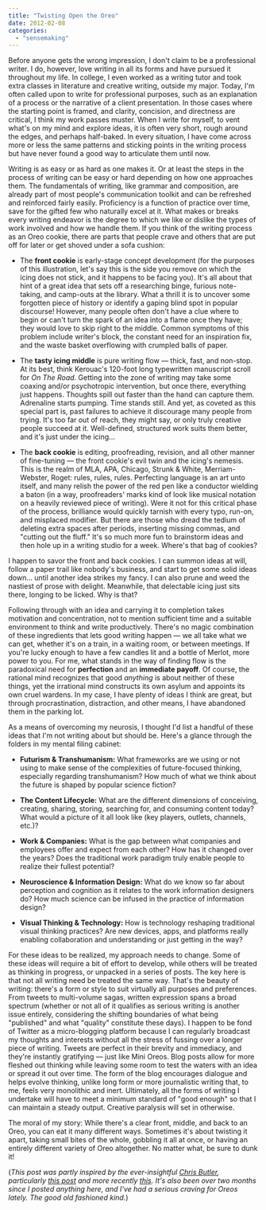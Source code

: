 ```yaml
---
title: "Twisting Open the Oreo"
date: 2012-02-08
categories: 
  - "sensemaking"
---
```


Before anyone gets the wrong impression, I don't claim to be a professional writer. I do, however, love writing in all its forms and have pursued it throughout my life. In college, I even worked as a writing tutor and took extra classes in literature and creative writing, outside my major. Today, I'm often called upon to write for professional purposes, such as an explanation of a process or the narrative of a client presentation. In those cases where the starting point is framed, and clarity, concision, and directness are critical, I think my work passes muster. When I write for myself, to vent what's on my mind and explore ideas, it is often very short, rough around the edges, and perhaps half-baked. In every situation, I have come across more or less the same patterns and sticking points in the writing process but have never found a good way to articulate them until now.

Writing is as easy or as hard as one makes it. Or at least the steps in the process of writing can be easy or hard depending on how one approaches them. The fundamentals of writing, like grammar and composition, are already part of most people's communication toolkit and can be refreshed and reinforced fairly easily. Proficiency is a function of practice over time, save for the gifted few who naturally excel at it. What makes or breaks every writing endeavor is the degree to which we like or dislike the types of work involved and how we handle them. If you think of the writing process as an Oreo cookie, there are parts that people crave and others that are put off for later or get shoved under a sofa cushion:

- The **front cookie** is early-stage concept development (for the purposes of this illustration, let's say this is the side you remove on which the icing does not stick, and it happens to be facing you). It's all about that hint of a great idea that sets off a researching binge, furious note-taking, and camp-outs at the library. What a thrill it is to uncover some forgotten piece of history or identify a gaping blind spot in popular discourse! However, many people often don't have a clue where to begin or can't turn the spark of an idea into a flame once they have; they would love to skip right to the middle. Common symptoms of this problem include writer's block, the constant need for an inspiration fix, and the waste basket overflowing with crumpled balls of paper.

- The **tasty icing middle** is pure writing flow — thick, fast, and non-stop. At its best, think Kerouac's 120-foot long typewritten manuscript scroll for _On The Road_. Getting into the zone of writing may take some coaxing and/or psychotropic intervention, but once there, everything just happens. Thoughts spill out faster than the hand can capture them. Adrenaline starts pumping. Time stands still. And yet, as coveted as this special part is, past failures to achieve it discourage many people from trying. It's too far out of reach, they might say, or only truly creative people succeed at it. Well-defined, structured work suits them better, and it's just under the icing...

- The **back cookie** is editing, proofreading, revision, and all other manner of fine-tuning — the front cookie's evil twin and the icing's nemesis. This is the realm of MLA, APA, Chicago, Strunk & White, Merriam-Webster, Roget: rules, rules, rules. Perfecting language is an art unto itself, and many relish the power of the red pen like a conductor wielding a baton (in a way, proofreaders' marks kind of look like musical notation on a heavily reviewed piece of writing). Were it not for this critical phase of the process, brilliance would quickly tarnish with every typo, run-on, and misplaced modifier. But there are those who dread the tedium of deleting extra spaces after periods, inserting missing commas, and "cutting out the fluff." It's so much more fun to brainstorm ideas and then hole up in a writing studio for a week. Where's that bag of cookies?

I happen to savor the front and back cookies. I can summon ideas at will, follow a paper trail like nobody's business, and start to get some solid ideas down... until another idea strikes my fancy. I can also prune and weed the nastiest of prose with delight. Meanwhile, that delectable icing just sits there, longing to be licked. Why is that?

Following through with an idea and carrying it to completion takes motivation and concentration, not to mention sufficient time and a suitable environment to think and write productively. There's no magic combination of these ingredients that lets good writing happen — we all take what we can get, whether it's on a train, in a waiting room, or between meetings. If you're lucky enough to have a few candles lit and a bottle of Merlot, more power to you. For me, what stands in the way of finding flow is the paradoxical need for **perfection** and an **immediate payoff**. Of course, the rational mind recognizes that good _anything_ is about neither of these things, yet the irrational mind constructs its own asylum and appoints its own cruel wardens. In my case, I have plenty of ideas I think are great, but through procrastination, distraction, and other means, I have abandoned them in the parking lot.

As a means of overcoming my neurosis, I thought I'd list a handful of these ideas that I'm not writing about but should be. Here's a glance through the folders in my mental filing cabinet:

- **Futurism & Transhumanism:** What frameworks are we using or not using to make sense of the complexities of future-focused thinking, especially regarding transhumanism? How much of what we think about the future is shaped by popular science fiction?

- **The Content Lifecycle:** What are the different dimensions of conceiving, creating, sharing, storing, searching for, and consuming content today? What would a picture of it all look like (key players, outlets, channels, etc.)?

- **Work & Companies:** What is the gap between what companies and employees offer and expect from each other? How has it changed over the years? Does the traditional work paradigm truly enable people to realize their fullest potential?

- **Neuroscience & Information Design:** What do we know so far about perception and cognition as it relates to the work information designers do? How much science can be infused in the practice of information design?

- **Visual Thinking & Technology:** How is technology reshaping traditional visual thinking practices? Are new devices, apps, and platforms really enabling collaboration and understanding or just getting in the way?

For these ideas to be realized, my approach needs to change. Some of these ideas will require a bit of effort to develop, while others will be treated as thinking in progress, or unpacked in a series of posts. The key here is that not all writing need be treated the same way. That's the beauty of writing: there's a form or style to suit virtually all purposes and preferences. From tweets to multi-volume sagas, written expression spans a broad spectrum (whether or not all of it qualifies as serious writing is another issue entirely, considering the shifting boundaries of what being "published" and what "quality" constitute these days). I happen to be fond of Twitter as a micro-blogging platform because I can regularly broadcast my thoughts and interests without all the stress of fussing over a longer piece of writing. Tweets are perfect in their brevity and immediacy, and they're instantly gratifying — just like Mini Oreos. Blog posts allow for more fleshed out thinking while leaving some room to test the waters with an idea or spread it out over time. The form of the blog encourages dialogue and helps evolve thinking, unlike long form or more journalistic writing that, to me, feels very monolithic and inert. Ultimately, all the forms of writing I undertake will have to meet a minimum standard of "good enough" so that I can maintain a steady output. Creative paralysis will set in otherwise.

The moral of my story: While there's a clear front, middle, and back to an Oreo, you can eat it many different ways. Sometimes it's about twisting it apart, taking small bites of the whole, gobbling it all at once, or having an entirely different variety of Oreo altogether. No matter what, be sure to dunk it!

(_This post was partly inspired by the ever-insightful [Chris Butler](http://www.newfangled.com/chris_butler_blog), particularly [this post](http://www.newfangled.com/what_blogging_feels_like) and more recently [this](http://www.newfangled.com/the_process_of_writing_an_article_for_the_web). It's also been over two months since I posted anything here, and I've had a serious craving for Oreos lately. The good old fashioned kind._)
